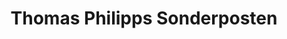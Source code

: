 ---
title: "Thomas Philipps Sonderposten"
url: /waghaeusel/thomas-philipps-sonderposten/
shop: Kramladen
---